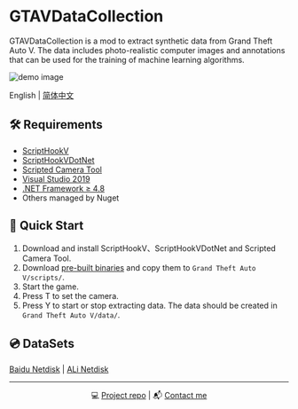# GTAVDataCollection

GTAVDataCollection is a mod to extract synthetic data from Grand Theft Auto V.  The data includes  photo-realistic computer images and annotations that can be used for the training of machine learning algorithms.

![demo image](resources/bbox.jpg)

English | [简体中文](./README-zh_CN.md)

## 🛠️ Requirements
- [ScriptHookV](http://www.dev-c.com/gtav/scripthookv/)
- [ScriptHookVDotNet](https://github.com/crosire/scripthookvdotnet/releases)
- [Scripted Camera Tool](https://www.gta5-mods.com/scripts/scripted-camera-tool-1-0)
- [Visual Studio 2019](https://visualstudio.microsoft.com/vs)
- [.NET Framework ≥ 4.8](https://www.visualstudio.com/cs/downloads/)
- Others managed by Nuget

## 🚀 Quick Start
1. Download and install ScriptHookV、ScriptHookVDotNet and Scripted Camera Tool.
2. Download [pre-built binaries](https://github.com/lsq210/GTAVDataCollection/releases/) and copy them to `Grand Theft Auto V/scripts/`.
3. Start the game.
4. Press T to set the camera.
5. Press Y to start or stop extracting data. The data should be created in `Grand Theft Auto V/data/`.

## 💿 DataSets

[Baidu Netdisk](https://foo.bar/baidu) | [ALi Netdisk](https://foo.bar/ali)

---

<p align="center">💻 <a href="https://github.com/lsq210/GTAVDataCollection" target="_blank">Project repo</a> | 📬 <a href="mailto:1135595767@qq.com">Contact me</a></p>
